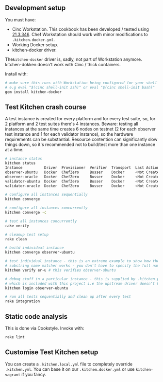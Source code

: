 ## Development setup

You must have:

 * Cinc Workstation. This cookbook has been developed / tested using [21.3.346](https://cinc.osuosl.org/files/unstable/cinc-workstation/21.3.346/ubuntu/20.04/cinc-workstation_21.3.346-1_amd64.deb). Chef Workstation should work with minor modifications to `.kitchen.docker.yml`.
 * Working Docker setup.
 * kitchen-docker driver.

The`kitchen-docker` driver is, sadly, not part of Workstation anymore. kitchen-dokken doesn't work with Cinc / thick containers.

Install with:

```bash
# make sure this runs with Workstation being configured for your shell
# e.g eval "$(cinc shell-init zsh)" or eval "$(cinc shell-init bash)"
gem install kitchen-docker
```

## Test Kitchen crash course

A test instance is created for every platform and for every test suite, so, for 2 platform and 2 test suites there's 4 instances. Beware: testing all instances at the same time creates 6 nodes on testnet (2 for each observer test instance and 1 for each validator instance), so the hardware requirements can be substantial. Resource contention can significantly slow things down, so it's recommended not to build/test more than one instance at a time.

```bash
# instance status
kitchen status
Instance          Driver  Provisioner  Verifier  Transport  Last Action    Last Error
observer-ubuntu   Docker  ChefZero     Busser    Docker     <Not Created>  <None>
observer-oracle   Docker  ChefZero     Busser    Docker     <Not Created>  <None>
validator-ubuntu  Docker  ChefZero     Busser    Docker     <Not Created>  <None>
validator-oracle  Docker  ChefZero     Busser    Docker     <Not Created>  <None>

# configure all instances sequentially
kitchen converge

# configure all instances concurrently
kitchen converge -c

# test all instances concurrently
rake verify

# cleanup test setup
rake clean

# build individual instance
kitchen converge observer-ubuntu

# test individual instance - this is an extreme example to show how the
# substring name matcher works - you don't have to specify the full name
kitchen verify er-u # this verifies observer-ubuntu

# debug stuff in a particular instance - this is supplied by .kitchen_patch.rb
# which is included with this project i.e the upstream driver doesn't have login
kitchen login observer-ubuntu

# run all tests sequentially and clean up after every test
rake integration
```

## Static code analysis

This is done via Cookstyle. Invoke with:

```bash
rake lint
```

## Customise Test Kitchen setup

You can create a `.kitchen.local.yml` file to completely override `.kitchen.yml`. You can base it on our `.kitchen.docker.yml` or use `kitchen-vagrant` if you fancy.
